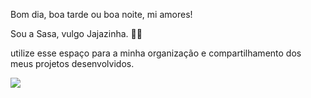 Bom dia, boa tarde ou boa noite, mi amores!

Sou a Sasa, vulgo Jajazinha. 💋🌹 

utilize esse espaço para a minha organização e compartilhamento dos meus projetos desenvolvidos.

![](https://media1.tenor.com/m/tL7xL_CFU6sAAAAC/bertifodaariii.gif)


